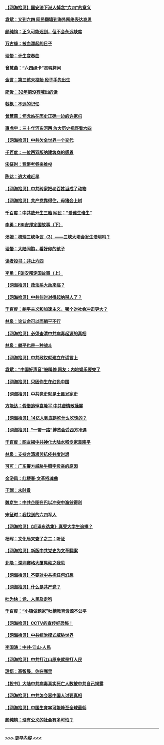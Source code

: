 #### [【网海拾贝】国安法下港人悼念“六四”的意义](../pages/nsc993/n13001039.md?t=06061002) 
#### [袁斌：又到六四 网民翻墙到海外网络表达哀思](../pages/nsc993/n13000995.md?t=06061002) 
#### [颜纯钩：正义可能迟到，但不会永远缺席](../pages/nsc993/n13000920.md?t=06061002) 
#### [万古缘：被血漂起的日子](../pages/nsc993/n13000914.md?t=06061002) 
#### [理悟：计生变奏曲](../pages/nsc993/n13000414.md?t=06061002) 
#### [曾慧燕：“六四绿卡”灵魂拷问](../pages/nsc993/n13000277.md?t=06061002) 
#### [金言：第三孩未投胎 段子手先出生](../pages/nsc993/n13000215.md?t=06061002) 
#### [邵俊：32年前没有喊出的话](../pages/nsc993/n13000181.md?t=06061002) 
#### [戟枫：不远的记忆](../pages/nsc993/n13000121.md?t=06061002) 
#### [曾慧燕：怀念站在历史正确一边的许家屯](../pages/nsc993/n13000073.md?t=06061002) 
#### [惠虎宇：三十年河东河西 放大历史视野看六四](../pages/nsc993/n13000018.md?t=06061002) 
#### [【网海拾贝】中共欠全世界一个交代](../pages/nsc993/n12998706.md?t=06061002) 
#### [千百度：一位西双版纳建筑商的感恩](../pages/nsc993/n12998487.md?t=06061002) 
#### [宋征时：我带考卷来维权](../pages/nsc993/n12994088.md?t=06061002) 
#### [陈达：逃大难赶早](../pages/nsc993/n12993569.md?t=06061002) 
#### [【网海拾贝】中共砖家把老百姓当成了动物](../pages/nsc993/n12993483.md?t=06061002) 
#### [【网海拾贝】共产党靠得住，母猪会上树](../pages/nsc993/n12990730.md?t=06061002) 
#### [千百度：中共放开生三胎 网民：“爱谁生谁生”](../pages/nsc993/n12990644.md?t=06061002) 
#### [李勇：FBI安邦定国故事（下）](../pages/nsc993/n12987854.md?t=06061002) 
#### [汤姆：梳理三峡争议（3）——三峡大坝会发生溃坝吗？](../pages/nsc993/n12989806.md?t=06061002) 
#### [理悟：大陆同胞，看好你的孩子](../pages/nsc993/n12989778.md?t=06061002) 
#### [读者投书：非止六四](../pages/nsc993/n12989673.md?t=06061002) 
#### [李勇：FBI安邦定国故事（上）](../pages/nsc993/n12987749.md?t=06061002) 
#### [【网海拾贝】政法系大劫来临？](../pages/nsc993/n12987596.md?t=06061002) 
#### [【网海拾贝】中共何时对得起纳税人了？](../pages/nsc993/n12985578.md?t=06061002) 
#### [千百度：躺平主义和加速主义，哪个对社会冲击更大？](../pages/nsc993/n12985512.md?t=06061002) 
#### [林泉：论认命可以而躺平不行](../pages/nsc993/n12985505.md?t=06061002) 
#### [【网海拾贝】必须查清中共病毒起源的真相](../pages/nsc993/n12984276.md?t=06061002) 
#### [林泉：躺平也是一种战斗](../pages/nsc993/n12984194.md?t=06061002) 
#### [【网海拾贝】中共政权就建立在谎言上](../pages/nsc993/n12981880.md?t=06061002) 
#### [袁斌：“中国好声音”被叫停 网友：内地娱乐要完了](../pages/nsc993/n12981826.md?t=06061002) 
#### [【网海拾贝】只因你生在红色中国](../pages/nsc993/n12979096.md?t=06061002) 
#### [【网海拾贝】中共党史就是土匪发家史](../pages/nsc993/n12976478.md?t=06061002) 
#### [方能达：假借追悼袁隆平 中共虚情散臊腥](../pages/nsc993/n12976396.md?t=06061002) 
#### [【网海拾贝】14亿人到底是吃什么吃饱的？](../pages/nsc993/n12974125.md?t=06061002) 
#### [【网海拾贝】“一带一路”博览会受西方冷遇](../pages/nsc993/n12971787.md?t=06061002) 
#### [千百度：网友揭中共神化大陆水稻专家袁隆平](../pages/nsc993/n12971733.md?t=06061002) 
#### [林泉：支持台湾艰苦抗疫共度时艰](../pages/nsc993/n12971350.md?t=06061002) 
#### [可可：广东警方威胁牛腾宇母亲的原因](../pages/nsc993/n12971100.md?t=06061002) 
#### [金浴凤：红楼春·文革招魂曲](../pages/nsc993/n12970354.md?t=06061002) 
#### [千瑞：末时景](../pages/nsc993/n12970337.md?t=06061002) 
#### [魏京生：中共企图在巴以冲突中渔翁得利](../pages/nsc993/n12970286.md?t=06061002) 
#### [宋征时：我找到的六四军人](../pages/nsc993/n12970213.md?t=06061002) 
#### [【网海拾贝】《毛泽东选集》真受大学生追捧？](../pages/nsc993/n12968779.md?t=06061002) 
#### [杨晖：文化局来查了之二：听证](../pages/nsc993/n12966528.md?t=06061002) 
#### [【网海拾贝】新版中共党史为文革翻案](../pages/nsc993/n12967526.md?t=06061002) 
#### [北隐：深圳赛格大厦晃动之我见](../pages/nsc993/n12967393.md?t=06061002) 
#### [【网海拾贝】不要对中共抱任何幻想](../pages/nsc993/n12965222.md?t=06061002) 
#### [【网海拾贝】什么是共产党？](../pages/nsc993/n12962781.md?t=06061002) 
#### [吐为快：党、人民及走狗](../pages/nsc993/n12962747.md?t=06061002) 
#### [千百度：“小镇做题家”吐槽教育资源不公平](../pages/nsc993/n12962705.md?t=06061002) 
#### [【网海拾贝】CCTV的宣传好恐怖！](../pages/nsc993/n12959984.md?t=06061002) 
#### [【网海拾贝】中共统治模式威胁世界](../pages/nsc993/n12957622.md?t=06061002) 
#### [李国涛：中共‧江山‧人民](../pages/nsc993/n12957502.md?t=06061002) 
#### [【网海拾贝】中共打江山原来就是打人民](../pages/nsc993/n12954345.md?t=06061002) 
#### [理悟：高智晟，你在哪里](../pages/nsc993/n12953115.md?t=06061002) 
#### [【投书】大陆中共病毒真实死亡人数被中共自己揭露](../pages/nsc993/n12953050.md?t=06061002) 
#### [【网海拾贝】中共怎会容中国人讨要真相](../pages/nsc993/n12952161.md?t=06061002) 
#### [【网海拾贝】中国生育率可能降至全球最低](../pages/nsc993/n12948793.md?t=06061002) 
#### [颜纯钩：没有公义的社会有多可怕？](../pages/nsc993/n12947626.md?t=06061002) 

----
#### [ >>> 更早内容 <<< ](../indexes/nsc993-earlier.md)

